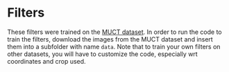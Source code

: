 Filters
=======

These filters were trained on the [MUCT dataset](https://github.com/StephenMilborrow/muct). In order to run the code to train the filters, download the images from the MUCT dataset and insert them into a subfolder with name `data`. Note that to train your own filters on other datasets, you will have to customize the code, especially wrt coordinates and crop used.
